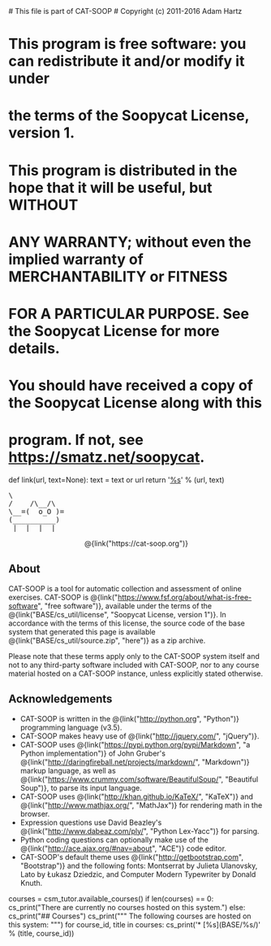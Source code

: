 <python>
# This file is part of CAT-SOOP
# Copyright (c) 2011-2016 Adam Hartz <hartz@mit.edu>

# This program is free software: you can redistribute it and/or modify it under
# the terms of the Soopycat License, version 1.

# This program is distributed in the hope that it will be useful, but WITHOUT
# ANY WARRANTY; without even the implied warranty of MERCHANTABILITY or FITNESS
# FOR A PARTICULAR PURPOSE.  See the Soopycat License for more details.

# You should have received a copy of the Soopycat License along with this
# program.  If not, see <https://smatz.net/soopycat>.

def link(url, text=None):
    text = text or url
    return '<a href="%s" target="_blank">%s</a>' % (url, text)
</python>

<pre class="catsooplogo">
\            
/    /\__/\  
\__=(  o_O )=
(__________) 
 |_ |_ |_ |_ 
</pre>

<center>
@{link("https://cat-soop.org")}
</center>

## About

CAT-SOOP is a tool for automatic collection and assessment of online exercises.
CAT-SOOP is @{link("https://www.fsf.org/about/what-is-free-software", "free software")},
available under the terms of the
@{link("BASE/cs_util/license", "Soopycat License, version 1")}.
In accordance with the terms of this license, the source code of the base
system that generated this page is available @{link("BASE/cs_util/source.zip",
"here")} as a zip archive.

Please note that these terms apply only to the CAT-SOOP system itself and
not to any third-party software included with CAT-SOOP, nor to any course
material hosted on a CAT-SOOP instance, unless explicitly stated otherwise.

## Acknowledgements

* CAT-SOOP is written in the @{link("http://python.org", "Python")} programming language (v3.5).
* CAT-SOOP makes heavy use of @{link("http://jquery.com/", "jQuery")}.
* CAT-SOOP uses @{link("https://pypi.python.org/pypi/Markdown", "a Python implementation")} of John Gruber's @{link("http://daringfireball.net/projects/markdown/", "Markdown")} markup language, as well as @{link("https://www.crummy.com/software/BeautifulSoup/", "Beautiful Soup")}, to parse its input language.
* CAT-SOOP uses @{link("http://khan.github.io/KaTeX/", "KaTeX")} and @{link("http://www.mathjax.org/", "MathJax")} for rendering math in the browser.
* Expression questions use David Beazley's @{link("http://www.dabeaz.com/ply/", "Python Lex-Yacc")} for parsing.
* Python coding questions can optionally make use of the @{link("http://ace.ajax.org/#nav=about", "ACE")} code editor.
* CAT-SOOP's default theme uses @{link("http://getbootstrap.com", "Bootstrap")} and the following fonts: Montserrat by Julieta Ulanovsky, Lato by Łukasz Dziedzic, and Computer Modern Typewriter by Donald Knuth.


<python>
courses = csm_tutor.available_courses()
if len(courses) == 0:
    cs_print("There are currently no courses hosted on this system.")
else:
    cs_print("## Courses")
    cs_print("""
The following courses are hosted on this system:
""")
    for course_id, title in courses:
        cs_print('* [%s](BASE/%s/)' % (title, course_id))
</python>
